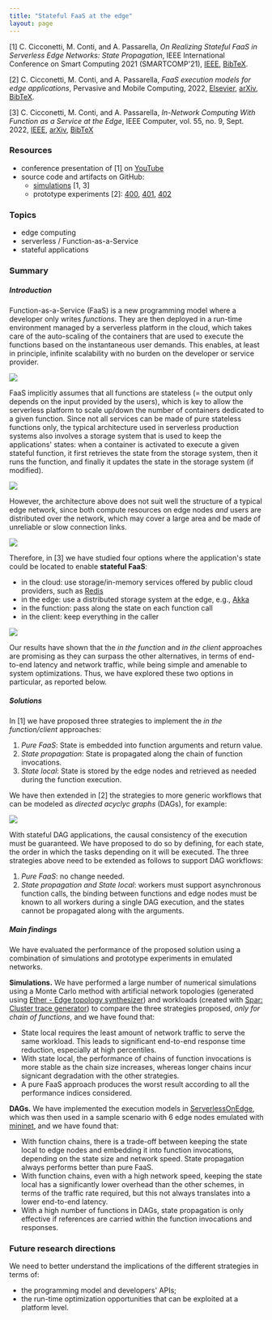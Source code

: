 ```yaml
---
title: "Stateful FaaS at the edge"
layout: page
---
```


[1] C. Cicconetti, M. Conti, and A. Passarella,
_On Realizing Stateful FaaS in Serverless Edge Networks: State Propagation_,
IEEE International Conference on Smart Computing 2021 (SMARTCOMP'21),
[IEEE](https://doi.org/10.1109/SMARTCOMP52413.2021.00033),
[BibTeX](bib/smartcomp2021.bib).

[2] C. Cicconetti, M. Conti, and A. Passarella,
_FaaS execution models for edge applications_,
Pervasive and Mobile Computing, 2022,
[Elsevier](https://doi.org/10.1016/j.pmcj.2022.101689),
[arXiv](https://arxiv.org/abs/2111.06595),
[BibTeX](bib/pmc2022faas.bib).

[3] C. Cicconetti, M. Conti, and A. Passarella,
_In-Network Computing With Function as a Service at the Edge_,
IEEE Computer, vol. 55, no. 9, Sept. 2022,
[IEEE](https://doi.org/10.1109/MC.2021.3130659),
[arXiv](https://arxiv.org/abs/2209.02983),
[BibTeX](bib/computer2022in-network.bib)

### Resources

- conference presentation of [1] on [YouTube](https://youtu.be/gc1pQ56UMAA)
- source code and artifacts on GitHub:
  - [simulations](https://github.com/ccicconetti/serverlessonedge/tree/master/StateSim) [1, 3]
  - prototype experiments [2]: [400](https://github.com/ccicconetti/serverlessonedge/tree/master/experiments/400_Simple_function_chain), [401](https://github.com/ccicconetti/serverlessonedge/tree/master/experiments/401_Simple_function_dag), [402](https://github.com/ccicconetti/serverlessonedge/tree/master/experiments/402_Motivation_dag)

### Topics

- edge computing
- serverless / Function-as-a-Service
- stateful applications

### Summary

##### Introduction

Function-as-a-Service (FaaS) is a new programming model where a developer only writes _functions_.
They are then deployed in a run-time environment managed by a serverless platform in the cloud, which takes care of the auto-scaling of the containers that are used to execute the functions based on the instantaneous user demands.
This enables, at least in principle, infinite scalability with no burden on the developer or service provider.

![](pictures/statefulfaas-1.png)

FaaS implicitly assumes that all functions are stateless (= the output only depends on the input provided by the users), which is key to allow the serverless platform to scale up/down the number of containers dedicated to a given function.
Since not all services can be made of pure stateless functions only, the typical architecture used in serverless production systems also involves a storage system that is used to keep the applications' states: when a container is activated to execute a given stateful function, it first retrieves the state from the storage system, then it runs the function, and finally it updates the state in the storage system (if modified).

![](pictures/statefulfaas-2.png)

However, the architecture above does not suit well the structure of a typical edge network, since both compute resources on edge nodes _and_ users are distributed over the network, which may cover a large area and be made of unreliable or slow connection links.

![](pictures/statefulfaas-3.png)

Therefore, in [3] we have studied four options where the application's state could be located to enable **stateful FaaS**:

- in the cloud: use storage/in-memory services offered by public cloud providers, such as [Redis](https://redis.io/)
- in the edge: use a distributed storage system at the edge, e.g., [Akka](https://akka.io/)
- in the function: pass along the state on each function call
- in the client: keep everything in the caller

![](pictures/statefulfaas-6.png)

Our results have shown that the _in the function_ and _in the client_ approaches are promising as they can surpass the other alternatives, in terms of end-to-end latency and network traffic, while being simple and amenable to system optimizations. Thus, we have explored these two options in particular, as reported below.

##### Solutions

In [1] we have proposed three strategies to implement the _in the function/client_ approaches:

1. _Pure FaaS_: State is embedded into function arguments and return value.
2. _State propagation_: State is propagated along the chain of function invocations.
3. _State local_: State is stored by the edge nodes and retrieved as needed during the function execution.

We have then extended in [2] the strategies to more generic workflows that can be modeled as _directed acyclyc graphs_ (DAGs), for example:

![](pictures/statefulfaas-5.png)

With stateful DAG applications, the causal consistency of the execution must be guaranteed.
We have proposed to do so by defining, for each state, the order in which the tasks depending on it will be executed.
The three strategies above need to be extended as follows to support DAG workflows:

1. _Pure FaaS_: no change needed.
2. _State propagation and State local_: workers must support asynchronous function calls, the binding between functions and edge nodes must be known to all workers during a single DAG execution, and the states cannot be propagated along with the arguments.

##### Main findings

We have evaluated the performance of the proposed solution using a combination of simulations and prototype experiments in emulated networks.

**Simulations.** We have performed a large number of numerical simulations using a Monte Carlo method with artificial network topologies (generated using [Ether - Edge topology synthesizer](https://github.com/edgerun/ether)) and workloads (created with [Spar: Cluster trace generator](https://github.com/All-less/trace-generator)) to compare the three strategies proposed, _only for chain of functions_, and we have found that:

- State local requires the least amount of network traffic to serve the same workload. This leads to significant end-to-end response time reduction, especially at high percentiles.
- With state local, the performance of chains of function invocations is more stable as the chain size increases, whereas longer chains incur signicant degradation with the other strategies.
- A pure FaaS approach produces the worst result according to all the performance indices considered.

**DAGs.** We have implemented the execution models in [ServerlessOnEdge](https://github.com/ccicconetti/serverlessonedge), which was then used in a sample scenario with 6 edge nodes emulated with [mininet](https//mininet.org/), and we have found that:

- With function chains, there is a trade-off between keeping the state local to edge nodes and embedding it into function invocations, depending on the state size and network speed. State propagation always performs better than pure FaaS.
- With function chains, even with a high network speed, keeping the state local has a significantly lower overhead than the other schemes, in terms of the traffic rate required, but this not always translates into a lower end-to-end latency.
- With a high number of functions in DAGs, state propagation is only effective if references are carried within the function invocations and responses.

### Future research directions

We need to better understand the implications of the different strategies in terms of:

- the programming model and developers' APIs;
- the run-time optimization opportunities that can be exploited at a platform level.
